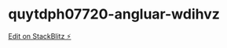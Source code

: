 # quytdph07720-angluar-wdihvz

[Edit on StackBlitz ⚡️](https://stackblitz.com/edit/quytdph07720-angluar-wdihvz)